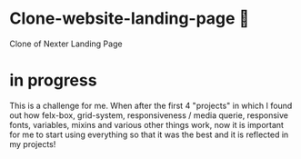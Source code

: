 # Clone-website-landing-page 🚀 
Clone of Nexter Landing Page


# in progress


This is a challenge for me. When after the first 4 "projects" in which I found out how felx-box, grid-system, responsiveness / media querie, responsive fonts, variables, mixins and various other things work, now it is important for me to start using everything so that it was the best and it is reflected in my projects!
